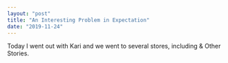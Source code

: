 ```yaml
---
layout: "post"
title: "An Interesting Problem in Expectation"
date: "2019-11-24"
---
```


Today I went out with Kari and we went to  several stores, including & Other Stories.
